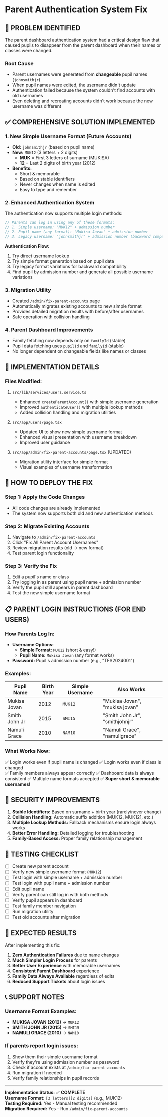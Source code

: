 # Parent Authentication System Fix

## 🚨 **PROBLEM IDENTIFIED**

The parent dashboard authentication system had a critical design flaw that caused pupils to disappear from the parent dashboard when their names or classes were changed.

### Root Cause
- Parent usernames were generated from **changeable** pupil names (`johnsmithjr`)
- When pupil names were edited, the username didn't update
- Authentication failed because the system couldn't find accounts with old usernames
- Even deleting and recreating accounts didn't work because the new username was different

## ✅ **COMPREHENSIVE SOLUTION IMPLEMENTED**

### 1. **New Simple Username Format (Future Accounts)**
- **Old:** `johnsmithjr` (based on pupil name)
- **New:** `MUK12` (3 letters + 2 digits)
  - **MUK** = First 3 letters of surname (MUKISA)
  - **12** = Last 2 digits of birth year (2012)
- **Benefits:** 
  - Short & memorable
  - Based on stable identifiers
  - Never changes when name is edited
  - Easy to type and remember

### 2. **Enhanced Authentication System**
The authentication now supports multiple login methods:

```typescript
// Parents can log in using any of these formats:
// 1. Simple username: "MUK12" + admission number
// 2. Pupil name (any format): "Mukisa Jovan" + admission number  
// 3. Legacy username: "johnsmithjr" + admission number (backward compatibility)
```

**Authentication Flow:**
1. Try direct username lookup
2. Try simple format generation based on pupil data
3. Try legacy format variations for backward compatibility
4. Find pupil by admission number and generate all possible username variations

### 3. **Migration Utility**
- Created `/admin/fix-parent-accounts` page
- Automatically migrates existing accounts to new simple format
- Provides detailed migration results with before/after usernames
- Safe operation with collision handling

### 4. **Parent Dashboard Improvements**
- Family fetching now depends only on `familyId` (stable)
- Pupil data fetching uses `pupilId` and `familyId` (stable)
- No longer dependent on changeable fields like names or classes

## 🔧 **IMPLEMENTATION DETAILS**

### Files Modified:
1. `src/lib/services/users.service.ts`
   - Enhanced `createParentAccount()` with simple username generation
   - Improved `authenticateUser()` with multiple lookup methods
   - Added collision handling and migration utilities

2. `src/app/users/page.tsx`
   - Updated UI to show new simple username format
   - Enhanced visual presentation with username breakdown
   - Improved user guidance

3. `src/app/admin/fix-parent-accounts/page.tsx` (UPDATED)
   - Migration utility interface for simple format
   - Visual examples of username transformation

## 🚀 **HOW TO DEPLOY THE FIX**

### Step 1: Apply the Code Changes
- All code changes are already implemented
- The system now supports both old and new authentication methods

### Step 2: Migrate Existing Accounts
1. Navigate to `/admin/fix-parent-accounts`
2. Click "Fix All Parent Account Usernames"
3. Review migration results (old → new format)
4. Test parent login functionality

### Step 3: Verify the Fix
1. Edit a pupil's name or class
2. Try logging in as parent using pupil name + admission number
3. Verify the pupil still appears in parent dashboard
4. Test the new simple username format

## 📋 **PARENT LOGIN INSTRUCTIONS (FOR END USERS)**

### How Parents Log In:
- **Username Options:**
  - **Simple Format:** `MUK12` (short & easy!)
  - **Pupil Name:** `Mukisa Jovan` (any format works)
- **Password:** Pupil's admission number (e.g., "TFS2024001")

### Examples:
| Pupil Name | Birth Year | Simple Username | Also Works |
|------------|------------|-----------------|------------|
| Mukisa Jovan | 2012 | `MUK12` | "Mukisa Jovan", "mukisa jovan" |
| Smith John Jr | 2015 | `SMI15` | "Smith John Jr", "smithjohnjr" |
| Namuli Grace | 2010 | `NAM10` | "Namuli Grace", "namuligrace" |

### What Works Now:
✅ Login works even if pupil name is changed
✅ Login works even if class is changed  
✅ Family members always appear correctly
✅ Dashboard data is always consistent
✅ Multiple name formats accepted
✅ **Super short & memorable usernames!**

## 🔐 **SECURITY IMPROVEMENTS**

1. **Stable Identifiers:** Based on surname + birth year (rarely/never change)
2. **Collision Handling:** Automatic suffix addition (MUK12, MUK121, etc.)
3. **Multiple Lookup Methods:** Fallback mechanisms ensure login always works
4. **Better Error Handling:** Detailed logging for troubleshooting
5. **Family-Based Access:** Proper family relationship management

## 🧪 **TESTING CHECKLIST**

- [ ] Create new parent account
- [ ] Verify new simple username format (`MUK12`)
- [ ] Test login with simple username + admission number
- [ ] Test login with pupil name + admission number
- [ ] Edit pupil name
- [ ] Verify parent can still log in with both methods
- [ ] Verify pupil appears in dashboard
- [ ] Test family member navigation
- [ ] Run migration utility
- [ ] Test old accounts after migration

## 🎯 **EXPECTED RESULTS**

After implementing this fix:
1. **Zero Authentication Failures** due to name changes
2. **Much Simpler Login Process** for parents
3. **Better User Experience** with memorable usernames
4. **Consistent Parent Dashboard** experience
5. **Family Data Always Available** regardless of edits
6. **Reduced Support Tickets** about login issues

## 📞 **SUPPORT NOTES**

### Username Format Examples:
- **MUKISA JOVAN (2012)** → `MUK12`
- **SMITH JOHN JR (2015)** → `SMI15`
- **NAMULI GRACE (2010)** → `NAM10`

### If parents report login issues:
1. Show them their simple username format
2. Verify they're using admission number as password
3. Check if account exists at `/admin/fix-parent-accounts`
4. Run migration if needed
5. Verify family relationships in pupil records

---

**Implementation Status:** ✅ **COMPLETE**  
**Username Format:** `[3 letters][2 digits]` (e.g., MUK12)  
**Testing Required:** Yes - Manual testing recommended  
**Migration Required:** Yes - Run `/admin/fix-parent-accounts` 